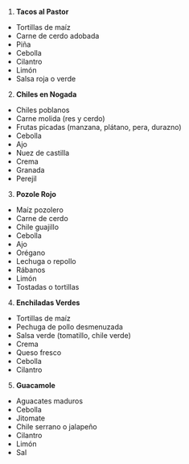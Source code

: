 1. **Tacos al Pastor**

* Tortillas de maíz
* Carne de cerdo adobada
* Piña
* Cebolla
* Cilantro
* Limón
* Salsa roja o verde

2. **Chiles en Nogada**

* Chiles poblanos
* Carne molida (res y cerdo)
* Frutas picadas (manzana, plátano, pera, durazno)
* Cebolla
* Ajo
* Nuez de castilla
* Crema
* Granada
* Perejil

3. **Pozole Rojo**

* Maíz pozolero
* Carne de cerdo
* Chile guajillo
* Cebolla
* Ajo
* Orégano
* Lechuga o repollo
* Rábanos
* Limón
* Tostadas o tortillas

4. **Enchiladas Verdes**

* Tortillas de maíz
* Pechuga de pollo desmenuzada
* Salsa verde (tomatillo, chile verde)
* Crema
* Queso fresco
* Cebolla
* Cilantro

5. **Guacamole**

* Aguacates maduros
* Cebolla
* Jitomate
* Chile serrano o jalapeño
* Cilantro
* Limón
* Sal
